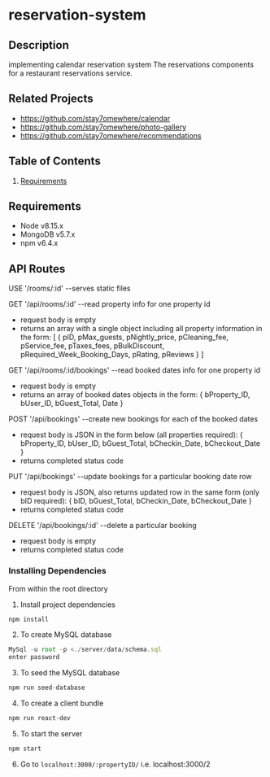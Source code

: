 # reservation-system

## Description
implementing calendar reservation system
The reservations components for a restaurant reservations service.

## Related Projects
  - https://github.com/stay7omewhere/calendar
  - https://github.com/stay7omewhere/photo-gallery
  - https://github.com/stay7omewhere/recommendations

## Table of Contents
1. [Requirements](#requirements)

## Requirements
- Node v8.15.x
- MongoDB v5.7.x
- npm v6.4.x

## API Routes

USE '/rooms/:id' --serves static files

GET '/api/rooms/:id' --read property info for one property id
- request body is empty
- returns an array with a single object including all property information in the form:
   [
     {
       pID,
       pMax_guests,
       pNightly_price,
       pCleaning_fee,
       pService_fee,
       pTaxes_fees,
       pBulkDiscount,
       pRequired_Week_Booking_Days,
       pRating,
       pReviews
      }
    ]

GET '/api/rooms/:id/bookings' --read booked dates info for one property id
- request body is empty
- returns an array of booked dates objects in the form: 
    {
      bProperty_ID,
      bUser_ID,
      bGuest_Total,
      Date
    }

POST '/api/bookings' --create new bookings for each of the booked dates
- request body is JSON in the form below (all properties required): 
    {
      bProperty_ID,
      bUser_ID,
      bGuest_Total,
      bCheckin_Date,
      bCheckout_Date
    }
- returns completed status code

PUT '/api/bookings' --update bookings for a particular booking date row
- request body is JSON, also returns updated row in the same form (only bID required):
    {
      bID,
      bGuest_Total,
      bCheckin_Date,
      bCheckout_Date
    }
- returns completed status code

DELETE '/api/bookings/:id' --delete a particular booking
- request body is empty
- returns completed status code

### Installing Dependencies
From within the root directory


1. Install project dependencies
```javascript
npm install
```

2. To create MySQL database
```javascript
MySql -u root -p <./server/data/schema.sql
enter password
```

3. To seed the MySQL database
```javascript
npm run seed-database
```

4. To create a client bundle
```javascript
npm run react-dev
```

5. To start the server
```javascript
npm start
```

6. Go to `localhost:3000/:propertyID/` i.e. localhost:3000/2


